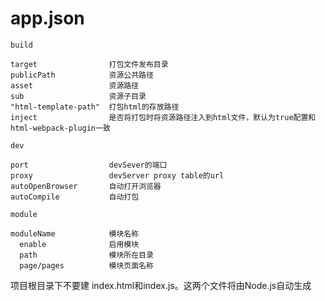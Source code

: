 # app.json 






 ` build `
 
    target                打包文件发布目录
    publicPath            资源公共路径
    asset                 资源路径
    sub                   资源子目录
    "html-template-path"  打包html的存放路径
    inject                是否将打包时将资源路径注入到html文件，默认为true配置和 html-webpack-plugin一致  

 ` dev ` 
    
    port                  devSever的端口
    proxy                 devServer proxy table的url
    autoOpenBrowser       自动打开浏览器
    autoCompile           自动打包
    
 ` module `  
    
    moduleName            模块名称
      enable              启用模块
      path                模块所在目录
      page/pages          模块页面名称
      

项目根目录下不要建 index.html和index.js。这两个文件将由Node.js自动生成
